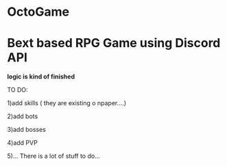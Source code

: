 # OctoGame


# Bext based RPG Game using Discord API
**logic is kind of finished**

TO DO:

1)add skills ( they are existing o npaper....)

2)add bots

3)add bosses

4)add PVP

5)... There is a lot of stuff to do...

